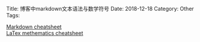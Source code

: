 Title: 博客中markdown文本语法与数学符号
Date: 2018-12-18
Category: Other
Tags:

[Markdown cheatsheet](https://github.com/adam-p/markdown-here/wiki/Markdown-Cheatsheet#html)<br/>
[LaTex methematics cheatsheet](https://davidhamann.de/2017/06/12/latex-cheat-sheet/)
